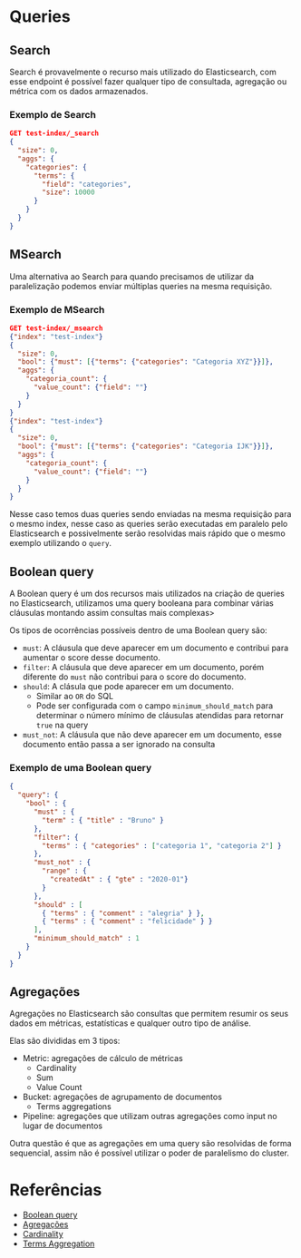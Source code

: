 # Queries

## Search

Search é provavelmente o recurso mais utilizado do Elasticsearch, com esse endpoint é possível fazer qualquer tipo de consultada, agregação ou métrica com os dados armazenados.

### Exemplo de Search

```json
GET test-index/_search
{
  "size": 0, 
  "aggs": {
    "categories": {
      "terms": {
        "field": "categories",
        "size": 10000
      }
    }
  }
}
```

## MSearch

Uma alternativa ao Search para quando precisamos de utilizar da paralelização podemos enviar múltiplas queries na mesma requisição.

### Exemplo de MSearch

```json
GET test-index/_msearch
{"index": "test-index"}
{
  "size": 0, 
  "bool": {"must": [{"terms": {"categories": "Categoria XYZ"}}]},
  "aggs": {
    "categoria_count": {
      "value_count": {"field": ""}
    }
  }
}
{"index": "test-index"}
{
  "size": 0, 
  "bool": {"must": [{"terms": {"categories": "Categoria IJK"}}]},
  "aggs": {
    "categoria_count": {
      "value_count": {"field": ""}
    }
  }
}
```

Nesse caso temos duas queries sendo enviadas na mesma requisição para o mesmo index, nesse caso as queries serão executadas em paralelo pelo Elasticsearch e possivelmente serão resolvidas mais rápido que o mesmo exemplo utilizando o `query`.

## Boolean query

A Boolean query é um dos recursos mais utilizados na criação de queries no Elasticsearch, utilizamos uma query booleana para combinar várias cláusulas montando assim consultas mais complexas>

Os tipos de ocorrências possíveis dentro de uma Boolean query são:

- `must`: A cláusula que deve aparecer em um documento e contribui para aumentar o score desse documento.
- `filter`: A cláusula que deve aparecer em um documento, porém diferente do `must` não contribui para o score do documento.
- `should`: A clásula que pode aparecer em um documento.
  - Similar ao `OR` do SQL
  - Pode ser configurada com o campo `minimum_should_match` para determinar o número mínimo de cláusulas atendidas para retornar `true` na query
- `must_not`: A cláusula que não deve aparecer em um documento, esse documento então passa a ser ignorado na consulta

### Exemplo de uma Boolean query

```json
{
  "query": {
    "bool" : {
      "must" : {
        "term" : { "title" : "Bruno" }
      },
      "filter": {
        "terms" : { "categories" : ["categoria 1", "categoria 2"] }
      },
      "must_not" : {
        "range" : {
          "createdAt" : { "gte" : "2020-01"}
        }
      },
      "should" : [
        { "terms" : { "comment" : "alegria" } },
        { "terms" : { "comment" : "felicidade" } }
      ],
      "minimum_should_match" : 1
    }
  }
}
```

## Agregações

Agregações no Elasticsearch são consultas que permitem resumir os seus dados em métricas, estatísticas e qualquer outro tipo de análise.

Elas são divididas em 3 tipos:

- Metric: agregações de cálculo de métricas
  - Cardinality
  - Sum
  - Value Count
- Bucket: agregações de agrupamento de documentos
  - Terms aggregations
- Pipeline: agregações que utilizam outras agregações como input no lugar de documentos

Outra questão é que as agregações em uma query são resolvidas de forma sequencial, assim não é possível utilizar o poder de paralelismo do cluster.

# Referências

- [Boolean query](https://www.elastic.co/guide/en/elasticsearch/reference/current/query-dsl-bool-query.html)
- [Agregações](https://www.elastic.co/guide/en/elasticsearch/reference/current/search-aggregations.html)
- [Cardinality](https://www.elastic.co/guide/en/elasticsearch/reference/current/search-aggregations-metrics-cardinality-aggregation.html)
- [Terms Aggregation](https://www.elastic.co/guide/en/elasticsearch/reference/current/search-aggregations-bucket-terms-aggregation.html)